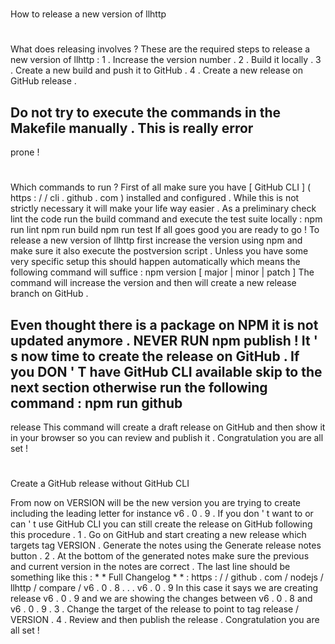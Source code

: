 #
How
to
release
a
new
version
of
llhttp
#
#
What
does
releasing
involves
?
These
are
the
required
steps
to
release
a
new
version
of
llhttp
:
1
.
Increase
the
version
number
.
2
.
Build
it
locally
.
3
.
Create
a
new
build
and
push
it
to
GitHub
.
4
.
Create
a
new
release
on
GitHub
release
.
>
Do
not
try
to
execute
the
commands
in
the
Makefile
manually
.
This
is
really
error
-
prone
!
#
#
Which
commands
to
run
?
First
of
all
make
sure
you
have
[
GitHub
CLI
]
(
https
:
/
/
cli
.
github
.
com
)
installed
and
configured
.
While
this
is
not
strictly
necessary
it
will
make
your
life
way
easier
.
As
a
preliminary
check
lint
the
code
run
the
build
command
and
execute
the
test
suite
locally
:
npm
run
lint
npm
run
build
npm
run
test
If
all
goes
good
you
are
ready
to
go
!
To
release
a
new
version
of
llhttp
first
increase
the
version
using
npm
and
make
sure
it
also
execute
the
postversion
script
.
Unless
you
have
some
very
specific
setup
this
should
happen
automatically
which
means
the
following
command
will
suffice
:
npm
version
[
major
|
minor
|
patch
]
The
command
will
increase
the
version
and
then
will
create
a
new
release
branch
on
GitHub
.
>
Even
thought
there
is
a
package
on
NPM
it
is
not
updated
anymore
.
NEVER
RUN
npm
publish
!
It
'
s
now
time
to
create
the
release
on
GitHub
.
If
you
DON
'
T
have
GitHub
CLI
available
skip
to
the
next
section
otherwise
run
the
following
command
:
npm
run
github
-
release
This
command
will
create
a
draft
release
on
GitHub
and
then
show
it
in
your
browser
so
you
can
review
and
publish
it
.
Congratulation
you
are
all
set
!
#
#
Create
a
GitHub
release
without
GitHub
CLI
>
From
now
on
VERSION
will
be
the
new
version
you
are
trying
to
create
including
the
leading
letter
for
instance
v6
.
0
.
9
.
If
you
don
'
t
want
to
or
can
'
t
use
GitHub
CLI
you
can
still
create
the
release
on
GitHub
following
this
procedure
.
1
.
Go
on
GitHub
and
start
creating
a
new
release
which
targets
tag
VERSION
.
Generate
the
notes
using
the
Generate
release
notes
button
.
2
.
At
the
bottom
of
the
generated
notes
make
sure
the
previous
and
current
version
in
the
notes
are
correct
.
The
last
line
should
be
something
like
this
:
*
*
Full
Changelog
*
*
:
https
:
/
/
github
.
com
/
nodejs
/
llhttp
/
compare
/
v6
.
0
.
8
.
.
.
v6
.
0
.
9
In
this
case
it
says
we
are
creating
release
v6
.
0
.
9
and
we
are
showing
the
changes
between
v6
.
0
.
8
and
v6
.
0
.
9
.
3
.
Change
the
target
of
the
release
to
point
to
tag
release
/
VERSION
.
4
.
Review
and
then
publish
the
release
.
Congratulation
you
are
all
set
!
